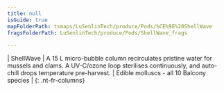 ```yaml
---
title: null
isGuide: true
mapFolderPath: tsmaps/LuSenlinTech/produce/Pods/%CE%9E%20ShellWave
fragsFolderPath: LuSenlinTech/produce/Pods/ShellWave_frags

---
```



<!-- tsGuideRenderComment {"guide":{"id":"xbLMay2Hg","path":"LuSenlinTech/produce/Pods","fragmentFolderPath":"LuSenlinTech/produce/Pods/ShellWave_frags"},"fragment":{"id":"xbLMay2Hg","topLevelMapKey":"wkO7nN00Y9","mapKeyChain":"wkO7nN00Y9","guideID":"xbLMay2X7","guidePath":"c:/GitHub/MuddySpud/MuddySpud.github.io/tsmaps/LuSenlinTech/produce/Pods/ShellWave.tspod","chartKey":"wkO7nN00Y9","isLeaf":false,"options":[{"id":"xbLMb20CB","option":"ShellWave details","order":1,"isAncillary":true}]}} -->

| ShellWave | A 15 L micro-bubble column recirculates pristine water for mussels and clams. A UV-C/ozone loop sterilises continuously, and auto-chill drops temperature pre-harvest. | Edible molluscs - all 10 Balcony species |
{: .nt-fr-columns}
